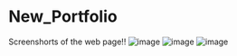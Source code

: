 # New_Portfolio
Screenshorts of the web page!!
![image](https://github.com/user-attachments/assets/ae2480a9-fe3f-444a-8156-3f9e4173a7e3)
![image](https://github.com/user-attachments/assets/2f138f2e-7284-4a19-ad30-f751655d7d3d)
![image](https://github.com/user-attachments/assets/1eedeb20-6b2a-469e-9a2c-47dedc058abe)


